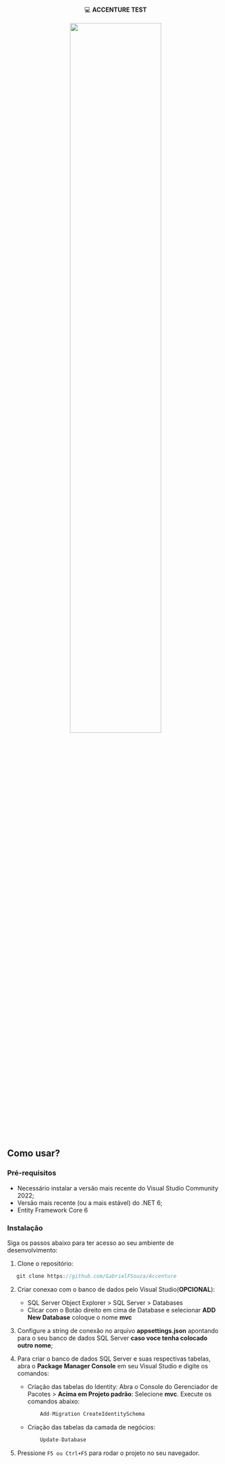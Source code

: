<div align=center>

   💻 **ACCENTURE TEST**
<br>
<br>
   <img src="Accenture/fornecedores/img/fornecedores.png" width="65%" height="65%" align="center" valign="center"/>
</div>
<br>
<br>

## Como usar?

### Pré-requisitos

- Necessário instalar a versão mais recente do Visual Studio Community 2022;
- Versão mais recente (ou a mais estável) do .NET 6;
- Entity Framework Core 6

### Instalação
Siga os passos abaixo para ter acesso ao seu ambiente de desenvolvimento:

1. Clone o repositório:
```csharp
   git clone https://github.com/GabrielFSouza/Accenture
```

2. Criar conexao com o banco de dados pelo Visual Studio(**OPCIONAL**): 
	- SQL Server Object Explorer > SQL Server > Databases 
    - Clicar com o Botão direito em cima de Database e selecionar **ADD New Database** coloque o nome **mvc**

3. Configure a string de conexão no arquivo **appsettings.json** apontando para o seu banco de dados SQL Server **caso voce tenha colocado outro nome**;

4. Para criar o banco de dados SQL Server e suas respectivas tabelas, abra o **Package Manager Console** em seu Visual Studio e digite os comandos: 
    - Criação das tabelas do Identity: Abra o Console do Gerenciador de Pacotes > **Acima em Projeto padrão**: Selecione **mvc**. Execute os comandos abaixo:
        ```csharp
            Add-Migration CreateIdentitySchema
        ```

    - Criação das tabelas da camada de negócios: 
        ```csharp
            Update-Database
        ```

5. Pressione `F5 ou Ctrl+F5` para rodar o projeto no seu navegador.
